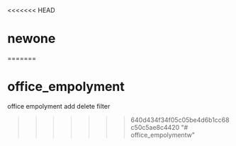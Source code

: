 <<<<<<< HEAD
# newone
=======
# office_empolyment
office empolyment add delete filter
>>>>>>> 640d434f34f05c05be4d6b1cc68c50c5ae8c4420
"# office_empolymentw" 
